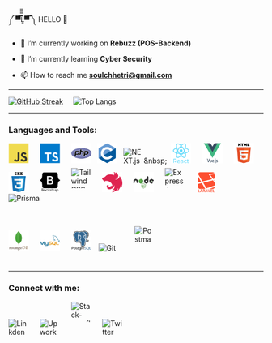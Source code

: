 ༼ ▀̿̿Ĺ̯̿̿▀̿ ̿༽ HELLO 👋

- 🔭 I’m currently working on **Rebuzz (POS-Backend)**

- 🌱 I’m currently learning **Cyber Security**

- 📫 How to reach me **soulchhetri@gmail.com**

-------------------------------------------------------------------------------------------------------------------------------------------------------------------------------------------

[![GitHub Streak](https://streak-stats.demolab.com?user=Soul-Xettri&theme=dark&card_width=500)](https://git.io/streak-stats)&nbsp;&nbsp;&nbsp;&nbsp;&nbsp;![Top Langs](https://github-readme-stats.vercel.app/api/top-langs/?username=soul-xettri&hide=html,css&langs_count=8&layout=compact&title_color=fff&text_color=fff&bg_color=121212)

-------------------------------------------------------------------------------------------------------------------------------------------------------------------------------------------

### Languages and Tools:

[<img src="https://raw.githubusercontent.com/devicons/devicon/master/icons/javascript/javascript-original.svg" alt="JavaScript" width="40" height="40" style="display:inline-block; margin-right: 10px;">](https://developer.mozilla.org/en-US/docs/Web/JavaScript)&nbsp;&nbsp;
[<img src="https://raw.githubusercontent.com/devicons/devicon/master/icons/typescript/typescript-original.svg" alt="TypeScript" width="40" height="40" style="display:inline-block; margin-right: 10px;">](https://www.typescriptlang.org/)&nbsp;&nbsp;
[<img src="https://raw.githubusercontent.com/devicons/devicon/master/icons/php/php-original.svg" alt="PHP" width="40" height="40" style="display:inline-block;">](https://www.php.net)&nbsp;&nbsp;
[<img src="https://raw.githubusercontent.com/devicons/devicon/master/icons/c/c-original.svg" alt="C" width="40" height="40" style="display:inline-block;">](https://www.cprogramming.com/)&nbsp;&nbsp;
[<img src="https://cdn.worldvectorlogo.com/logos/next-1.svg" alt="NEXT.js" width="40" height="40" style="display:inline-block;">](https://nextjs.org/")&nbsp;&nbsp;
[<img src="https://raw.githubusercontent.com/devicons/devicon/master/icons/react/react-original-wordmark.svg" alt="React" width="40" height="40" style="display:inline-block; margin-right: 10px;">](https://reactjs.org/)&nbsp;&nbsp;
[<img src="https://raw.githubusercontent.com/devicons/devicon/master/icons/vuejs/vuejs-original-wordmark.svg" alt="Vue.js" width="40" height="40" style="display:inline-block; margin-right: 10px;">](https://vuejs.org/)&nbsp;&nbsp;
[<img src="https://raw.githubusercontent.com/devicons/devicon/master/icons/html5/html5-original-wordmark.svg" alt="HTML5" width="40" height="40" style="display:inline-block; margin-right: 10px;">](https://developer.mozilla.org/en-US/docs/Glossary/HTML5)&nbsp;&nbsp;
[<img src="https://raw.githubusercontent.com/devicons/devicon/master/icons/css3/css3-original-wordmark.svg" alt="CSS3" width="40" height="40" style="display:inline-block; margin-right: 10px;">](https://www.w3schools.com/css/)&nbsp;&nbsp;
[<img src="https://raw.githubusercontent.com/devicons/devicon/master/icons/bootstrap/bootstrap-plain-wordmark.svg" alt="Bootstrap" width="40" height="40" style="display:inline-block; margin-right: 10px;">](https://getbootstrap.com)&nbsp;&nbsp;
[<img src="https://www.vectorlogo.zone/logos/tailwindcss/tailwindcss-icon.svg" alt="Tailwind CSS" width="40" height="40" style="display:inline-block; margin-right: 10px;">](https://tailwindcss.com/)&nbsp;&nbsp;
[<img src="https://raw.githubusercontent.com/devicons/devicon/master/icons/nestjs/nestjs-plain.svg" alt="Nest.js" width="40" height="40" style="display:inline-block; margin-right: 10px;">](https://nestjs.com/)&nbsp;&nbsp;
[<img src="https://raw.githubusercontent.com/devicons/devicon/master/icons/nodejs/nodejs-original-wordmark.svg" alt="Node.js" width="40" height="40" style="display:inline-block; margin-right: 10px;">](https://nodejs.org)&nbsp;&nbsp;
[<img src="https://adware-technologies.s3.amazonaws.com/uploads/technology/thumbnail/20/express-js.png" alt="Express.js" width="40" height="40" style="display:inline-block; margin-right: 10px;">](https://expressjs.com)&nbsp;&nbsp;
[<img src="https://raw.githubusercontent.com/devicons/devicon/master/icons/laravel/laravel-plain-wordmark.svg" alt="Laravel" width="40" height="40" style="display:inline-block; margin-right: 10px;">](https://laravel.com/)&nbsp;&nbsp;
[<img src="https://cdn.worldvectorlogo.com/logos/prisma-2.svg" alt="Prisma" width="70" height="50" style="display:inline-block; margin-right: 10px;">](https://www.prisma.io/)

[<img src="https://raw.githubusercontent.com/devicons/devicon/master/icons/mongodb/mongodb-original-wordmark.svg" alt="MongoDB" width="40" height="40" style="display:inline-block; margin-right: 10px;">](https://www.mongodb.com/)&nbsp;&nbsp;
[<img src="https://raw.githubusercontent.com/devicons/devicon/master/icons/mysql/mysql-original-wordmark.svg" alt="MySQL" width="40" height="40" style="display:inline-block; margin-right: 10px;">](https://www.mysql.com/)&nbsp;&nbsp;
[<img src="https://raw.githubusercontent.com/devicons/devicon/master/icons/postgresql/postgresql-original-wordmark.svg" alt="PostgreSQL" width="40" height="40" style="display:inline-block; margin-right: 10px;">](https://www.postgresql.org)
[<img src="https://www.vectorlogo.zone/logos/git-scm/git-scm-icon.svg" alt="Git" width="50" height="40" style="display:inline-block; margin-right: 10px;">](https://git-scm.com/)&nbsp;&nbsp;
[<img src="https://www.vectorlogo.zone/logos/getpostman/getpostman-icon.svg" alt="Postman" width="40" height="40" style="display:inline-block; margin-right: 10px;">](https://postman.com)&nbsp;&nbsp;

-------------------------------------------------------------------------------------------------------------------------------------------------------------------------------------------

### Connect with me:

[<img src="https://raw.githubusercontent.com/rahuldkjain/github-profile-readme-generator/master/src/images/icons/Social/linked-in-alt.svg" alt="Linkden" width="40" height="40" style="display:inline-block; margin-right: 10px;">](https://linkedin.com/in/rakesh-chhetri-91479a270)&nbsp;&nbsp;
[<img src="https://assets-global.website-files.com/603fea6471d9d8559d077603/6092b7514135708162a4be92_Favicon%20256.png" alt="Upwork" width="40" height="40" style="display:inline-block; margin-right: 10px;">](https://www.upwork.com/freelancers/~01f7419096cd15cf5c)&nbsp;&nbsp;
[<img src="https://raw.githubusercontent.com/rahuldkjain/github-profile-readme-generator/master/src/images/icons/Social/stack-overflow.svg" alt="Stack-overflow" width="40" height="40" style="display:inline-block; margin-right: 10px;">](https://stackoverflow.com/users/21966861/soul-xettri)&nbsp;&nbsp;
[<img src="https://raw.githubusercontent.com/rahuldkjain/github-profile-readme-generator/master/src/images/icons/Social/twitter.svg" alt="Twitter" width="40" height="40" style="display:inline-block; margin-right: 10px;">](https://twitter.com/turuhate)&nbsp;&nbsp;

